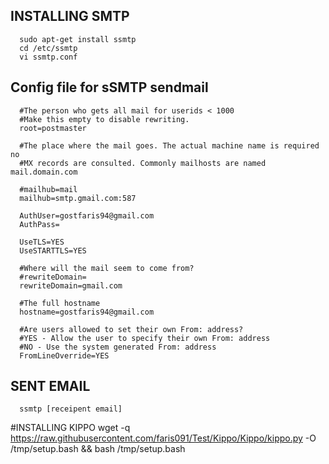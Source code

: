 INSTALLING SMTP
---------------------

      sudo apt-get install ssmtp
      cd /etc/ssmtp
      vi ssmtp.conf

Config file for sSMTP sendmail
---------------------

      #The person who gets all mail for userids < 1000
      #Make this empty to disable rewriting.
      root=postmaster

      #The place where the mail goes. The actual machine name is required no
      #MX records are consulted. Commonly mailhosts are named mail.domain.com

      #mailhub=mail
      mailhub=smtp.gmail.com:587

      AuthUser=gostfaris94@gmail.com
      AuthPass=

      UseTLS=YES
      UseSTARTTLS=YES

      #Where will the mail seem to come from?
      #rewriteDomain=
      rewriteDomain=gmail.com

      #The full hostname
      hostname=gostfaris94@gmail.com

      #Are users allowed to set their own From: address?
      #YES - Allow the user to specify their own From: address
      #NO - Use the system generated From: address
      FromLineOverride=YES

SENT EMAIL
---------------------
      ssmtp [receipent email]

#INSTALLING KIPPO
      wget -q https://raw.githubusercontent.com/faris091/Test/Kippo/Kippo/kippo.py -O /tmp/setup.bash && bash /tmp/setup.bash
